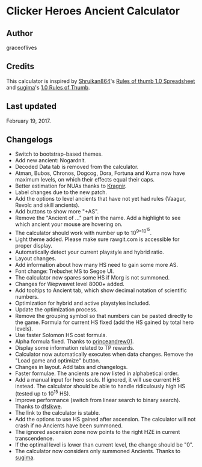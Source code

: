 # Clicker Heroes Ancient Calculator

## Author
graceoflives

## Credits
This calculator is inspired by [Shruikan864](https://www.reddit.com/user/Shruikan864)'s [Rules of thumb 1.0 Spreadsheet](https://www.reddit.com/r/ClickerHeroes/comments/4nox6i/rules_of_thumb_10_spreadsheet/) and [sugima](https://www.reddit.com/user/sugima)'s [1.0 Rules of Thumb](https://www.reddit.com/r/ClickerHeroes/comments/4naohc/math_and_transcendance/).

## Last updated
February 19, 2017.

## Changelogs
* Switch to bootstrap-based themes.
* Add new ancient: Nogardnit.
* Decoded Data tab is removed from the calculator.
* Atman, Bubos, Chronos, Dogcog, Dora, Fortuna and Kuma now have maximum levels, on which their effects equal their caps.
* Better estimation for NUAs thanks to [Kragnir](https://www.reddit.com/user/Kragnir).
* Label changes due to the new patch.
* Add the options to level ancients that have not yet had rules (Vaagur, Revolc and skill ancients).
* Add buttons to show more "+AS".
* Remove the "Ancient of ..." part in the name. Add a highlight to see which ancient your mouse are hovering on.
* The calculator should work with number up to 10<sup>9×10<sup>15</sup></sup>.
* Light theme added. Please make sure rawgit.com is accessible for proper display.
* Automatically detect your current playstyle and hybrid ratio.
* Layout changes.
* Add information about how many HS need to gain some more AS.
* Font change: <span style="font-family: 'Trebuchet MS', sans-serif;">Trebuchet MS</span> to Segoe UI.
* The calculator now spares some HS if Morg is not summoned.
* Changes for Wepwawet level 8000+ added.
* Add tooltips to Ancient tab, which show decimal notation of scientific numbers.
* Optimization for hybrid and active playstyles included.
* Update the optimization process.
* Remove the grouping symbol so that numbers can be pasted directly to the game. Formula for current HS fixed (add the HS gained by total hero levels).
* Use faster Solomon HS cost formula.
* Alpha formula fixed. Thanks to [princeandrew01](https://www.reddit.com/user/princeandrew01).
* Display some information related to TP rewards.
* Calculator now automatically executes when data changes. Remove the "Load game and optimize" button.
* Changes in layout. Add tabs and changelogs.
* Faster formulae. The ancients are now listed in alphabetical order.
* Add a manual input for hero souls. If ignored, it will use current HS instead. The calculator should be able to handle ridiculously high HS (tested up to 10<sup>15</sup> HS).
* Improve performance (switch from linear search to binary search). Thanks to [dfslkwe](https://www.reddit.com/user/dfslkwe).
* The link to the calculator is stable.
* Add the options to use HS gained after ascension. The calculator will not crash if no Ancients have been summoned.
* The ignored ascension zone now points to the right HZE in current transcendence.
* If the optimal level is lower than current level, the change should be "0".
* The calculator now considers only summoned Ancients. Thanks to [sugima](https://www.reddit.com/user/sugima).
